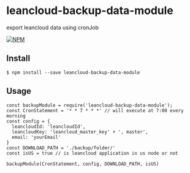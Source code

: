 # leancloud-backup-data-module
export leancloud data using cronJob


[![NPM](https://nodei.co/npm/leancloud-backup-data-module.png?downloads=true&downloadRank=true)](https://www.npmjs.com/package/leancloud-backup-data-module)

## Install

```
$ npm install --save leancloud-backup-data-module
```

## Usage

```
const backupModule = require('leancloud-backup-data-module');
const CronStatement = '* * 7 * * *' // will execute at 7:00 every morning
const config = {
  leancloudId: 'leancloudId',
  leancloudKey: 'leancloud_master_key' + ', master',
  email: 'yourEmail'
}
const DOWNLOAD_PATH = './backup/folder/'
const isUS = true // is leancloud application in us node or not 

backupModule(CronStatement, config, DOWNLOAD_PATH, isUS)
```
